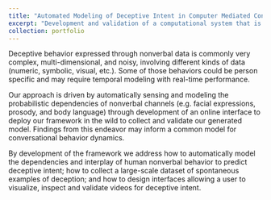 ```yaml
---
title: "Automated Modeling of Deceptive Intent in Computer Mediated Conversations"
excerpt: "Development and validation of a computational system that is able to automatically identify deceptive intent during computer-mediated, face-to-face communication <br/><img src='/images/500x300.png'>"
collection: portfolio
---
```


Deceptive behavior expressed through nonverbal data is commonly very complex, multi-dimensional, and noisy, involving different
kinds of data (numeric, symbolic, visual, etc.). Some of those behaviors could be person specific and may require temporal 
modeling with real-time performance.

Our approach is driven by automatically sensing and modeling the probabilistic dependencies of nonverbal channels 
(e.g. facial expressions, prosody, and body language) through development of an online interface to deploy our framework 
in the wild to collect and validate our generated model. Findings from this endeavor may inform a common model 
for conversational behavior dynamics.

By development of the framework we address how to automatically model the dependencies 
and interplay of human nonverbal behavior to predict deceptive intent; 
how to collect a large-scale dataset of spontaneous examples of deception; 
and how to design interfaces allowing a user to visualize, inspect and validate videos for deceptive intent.
